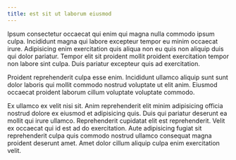 ```yaml
---
title: est sit ut laborum eiusmod
---
```


Ipsum consectetur occaecat qui enim qui magna nulla commodo ipsum culpa. Incididunt magna qui labore excepteur tempor eu minim occaecat irure. Adipisicing enim exercitation quis aliqua non eu quis non aliquip duis qui dolor pariatur. Tempor elit sit proident mollit proident exercitation tempor non labore sint culpa. Duis pariatur excepteur quis ad exercitation.

Proident reprehenderit culpa esse enim. Incididunt ullamco aliquip sunt sunt dolor laboris qui mollit commodo nostrud voluptate ut elit anim. Eiusmod occaecat proident laborum cillum voluptate voluptate commodo.

Ex ullamco ex velit nisi sit. Anim reprehenderit elit minim adipisicing officia nostrud dolore ex eiusmod et adipisicing quis. Duis qui pariatur deserunt ea mollit qui irure ullamco. Reprehenderit cupidatat elit est reprehenderit. Velit ex occaecat qui id est ad do exercitation. Aute adipisicing fugiat sit reprehenderit culpa quis commodo nostrud ullamco consequat magna proident deserunt amet. Amet dolor cillum aliquip culpa enim exercitation velit.